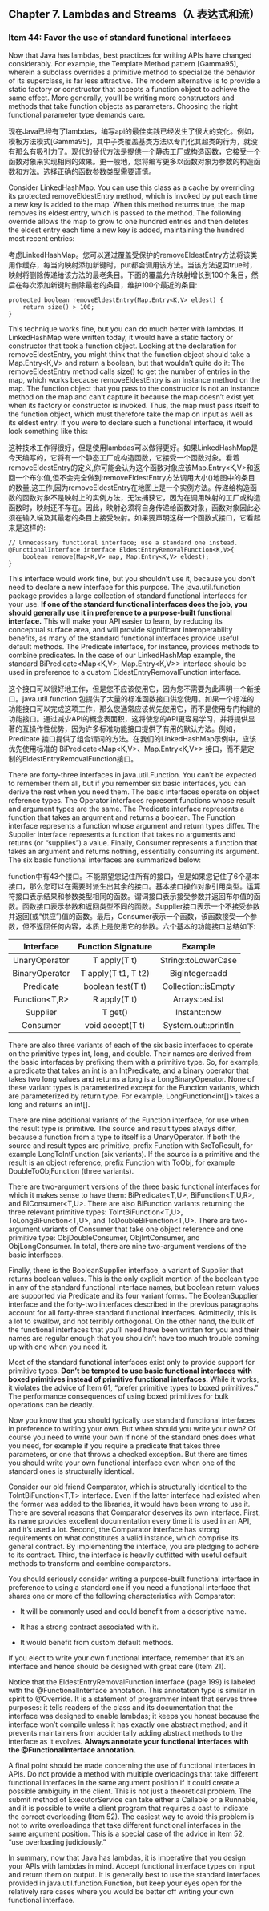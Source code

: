 ## Chapter 7. Lambdas and Streams（λ 表达式和流）

### Item 44: Favor the use of standard functional interfaces

Now that Java has lambdas, best practices for writing APIs have changed considerably. For example, the Template Method pattern [Gamma95], wherein a subclass overrides a primitive method to specialize the behavior of its superclass, is far less attractive. The modern alternative is to provide a static factory or constructor that accepts a function object to achieve the same effect. More generally, you’ll be writing more constructors and methods that take function objects as parameters. Choosing the right functional parameter type demands care.

现在Java已经有了lambdas，编写api的最佳实践已经发生了很大的变化。例如，模板方法模式[Gamma95]，其中子类覆盖基类方法以专门化其超类的行为，就没有那么有吸引力了。现代的替代方法是提供一个静态工厂或构造函数，它接受一个函数对象来实现相同的效果。更一般地，您将编写更多以函数对象为参数的构造函数和方法。选择正确的函数参数类型需要谨慎。

Consider LinkedHashMap. You can use this class as a cache by overriding its protected removeEldestEntry method, which is invoked by put each time a new key is added to the map. When this method returns true, the map removes its eldest entry, which is passed to the method. The following override allows the map to grow to one hundred entries and then deletes the eldest entry each time a new key is added, maintaining the hundred most recent entries:

考虑LinkedHashMap。您可以通过覆盖受保护的removeEldestEntry方法将该类用作缓存，每当向映射添加新键时，put都会调用该方法。当该方法返回true时，映射将删除传递给该方法的最老条目。下面的覆盖允许映射增长到100个条目，然后在每次添加新键时删除最老的条目，维护100个最近的条目:

```
protected boolean removeEldestEntry(Map.Entry<K,V> eldest) {
    return size() > 100;
}
```

This technique works fine, but you can do much better with lambdas. If LinkedHashMap were written today, it would have a static factory or constructor that took a function object. Looking at the declaration for removeEldestEntry, you might think that the function object should take a Map.Entry<K,V> and return a boolean, but that wouldn’t quite do it: The removeEldestEntry method calls size() to get the number of entries in the map, which works because removeEldestEntry is an instance method on the map. The function object that you pass to the constructor is not an instance method on the map and can’t capture it because the map doesn’t exist yet when its factory or constructor is invoked. Thus, the map must pass itself to the function object, which must therefore take the map on input as well as its eldest entry. If you were to declare such a functional interface, it would look something like this:

这种技术工作得很好，但是使用lambdas可以做得更好。如果LinkedHashMap是今天编写的，它将有一个静态工厂或构造函数，它接受一个函数对象。看着removeEldestEntry的定义,你可能会认为这个函数对象应该Map.Entry<K,V>和返回一个布尔值,但不会完全做到:removeEldestEntry方法调用大小()地图中的条目的数量,这工作,因为removeEldestEntry在地图上是一个实例方法。传递给构造函数的函数对象不是映射上的实例方法，无法捕获它，因为在调用映射的工厂或构造函数时，映射还不存在。因此，映射必须将自身传递给函数对象，函数对象因此必须在输入端及其最老的条目上接受映射。如果要声明这样一个函数式接口，它看起来是这样的:

```
// Unnecessary functional interface; use a standard one instead.
@FunctionalInterface interface EldestEntryRemovalFunction<K,V>{
    boolean remove(Map<K,V> map, Map.Entry<K,V> eldest);
}
```

This interface would work fine, but you shouldn’t use it, because you don’t need to declare a new interface for this purpose. The java.util.function package provides a large collection of standard functional interfaces for your use. **If one of the standard functional interfaces does the job, you should generally use it in preference to a purpose-built functional interface.** This will make your API easier to learn, by reducing its conceptual surface area, and will provide significant interoperability benefits, as many of the standard functional interfaces provide useful default methods. The Predicate interface, for instance, provides methods to combine predicates. In the case of our LinkedHashMap example, the standard BiPredicate<Map<K,V>, Map.Entry<K,V>> interface should be used in preference to a custom EldestEntryRemovalFunction interface.

这个接口可以很好地工作，但是您不应该使用它，因为您不需要为此声明一个新接口。java.util.function 包提供了大量的标准函数接口供您使用。如果一个标准的功能接口可以完成这项工作，那么您通常应该优先使用它，而不是使用专门构建的功能接口。通过减少API的概念表面积，这将使您的API更容易学习，并将提供显著的互操作性优势，因为许多标准功能接口提供了有用的默认方法。例如，Predicate 接口提供了组合谓词的方法。在我们的LinkedHashMap示例中，应该优先使用标准的 BiPredicate<Map<K,V>、Map.Entry<K,V>> 接口，而不是定制的EldestEntryRemovalFunction接口。

There are forty-three interfaces in java.util.Function. You can’t be expected to remember them all, but if you remember six basic interfaces, you can derive the rest when you need them. The basic interfaces operate on object reference types. The Operator interfaces represent functions whose result and argument types are the same. The Predicate interface represents a function that takes an argument and returns a boolean. The Function interface represents a function whose argument and return types differ. The Supplier interface represents a function that takes no arguments and returns (or “supplies”) a value. Finally, Consumer represents a function that takes an argument and returns nothing, essentially consuming its argument. The six basic functional interfaces are summarized below:

function中有43个接口。不能期望您记住所有的接口，但是如果您记住了6个基本接口，那么您可以在需要时派生出其余的接口。基本接口操作对象引用类型。运算符接口表示结果和参数类型相同的函数。谓词接口表示接受参数并返回布尔值的函数。函数接口表示参数和返回类型不同的函数。Supplier接口表示一个不接受参数并返回(或“供应”)值的函数。最后，Consumer表示一个函数，该函数接受一个参数，但不返回任何内容，本质上是使用它的参数。六个基本的功能接口总结如下:

|    Interface    |       Function Signature       |      Example     |
|:-------:|:-------:|:-------:|
|   UnaryOperator<T>  |     T apply(T t)    |   String::toLowerCase   |
|   BinaryOperator<T>  |     T apply(T t1, T t2)    |   BigInteger::add   |
|   Predicate<T>  |     boolean test(T t)    |   Collection::isEmpty   |
|   Function<T,R>  |     R apply(T t)    |   Arrays::asList   |
|   Supplier<T>  |     T get()    |   Instant::now   |
|   Consumer<T>  |     void accept(T t)    |   System.out::println   |

There are also three variants of each of the six basic interfaces to operate on the primitive types int, long, and double. Their names are derived from the basic interfaces by prefixing them with a primitive type. So, for example, a predicate that takes an int is an IntPredicate, and a binary operator that takes two long values and returns a long is a LongBinaryOperator. None of these variant types is parameterized except for the Function variants, which are parameterized by return type. For example, LongFunction<int[]> takes a long and returns an int[].

There are nine additional variants of the Function interface, for use when the result type is primitive. The source and result types always differ, because a function from a type to itself is a UnaryOperator. If both the source and result types are primitive, prefix Function with SrcToResult, for example LongToIntFunction (six variants). If the source is a primitive and the result is an object reference, prefix Function with <Src>ToObj, for example DoubleToObjFunction (three variants).

There are two-argument versions of the three basic functional interfaces for which it makes sense to have them: BiPredicate<T,U>, BiFunction<T,U,R>, and BiConsumer<T,U>. There are also BiFunction variants returning the three relevant primitive types: ToIntBiFunction<T,U>, ToLongBiFunction<T,U>, and ToDoubleBiFunction<T,U>. There are two-argument variants of Consumer that take one object reference and one primitive type: ObjDoubleConsumer<T>, ObjIntConsumer<T>, and ObjLongConsumer<T>. In total, there are nine two-argument versions of the basic interfaces.

Finally, there is the BooleanSupplier interface, a variant of Supplier that returns boolean values. This is the only explicit mention of the boolean type in any of the standard functional interface names, but boolean return values are supported via Predicate and its four variant forms. The BooleanSupplier interface and the forty-two interfaces described in the previous paragraphs account for all forty-three standard functional interfaces. Admittedly, this is a lot to swallow, and not terribly orthogonal. On the other hand, the bulk of the functional interfaces that you’ll need have been written for you and their names are regular enough that you shouldn’t have too much trouble coming up with one when you need it.

Most of the standard functional interfaces exist only to provide support for primitive types. **Don’t be tempted to use basic functional interfaces with boxed primitives instead of primitive functional interfaces.** While it works, it violates the advice of Item 61, “prefer primitive types to boxed primitives.” The performance consequences of using boxed primitives for bulk operations can be deadly.

Now you know that you should typically use standard functional interfaces in preference to writing your own. But when should you write your own? Of course you need to write your own if none of the standard ones does what you need, for example if you require a predicate that takes three parameters, or one that throws a checked exception. But there are times you should write your own functional interface even when one of the standard ones is structurally identical.

Consider our old friend Comparator<T>, which is structurally identical to the ToIntBiFunction<T,T> interface. Even if the latter interface had existed when the former was added to the libraries, it would have been wrong to use it. There are several reasons that Comparator deserves its own interface. First, its name provides excellent documentation every time it is used in an API, and it’s used a lot. Second, the Comparator interface has strong requirements on what constitutes a valid instance, which comprise its general contract. By implementing the interface, you are pledging to adhere to its contract. Third, the interface is heavily outfitted with useful default methods to transform and combine comparators.

You should seriously consider writing a purpose-built functional interface in preference to using a standard one if you need a functional interface that shares one or more of the following characteristics with Comparator:

- It will be commonly used and could benefit from a descriptive name.

- It has a strong contract associated with it.

- It would benefit from custom default methods.

If you elect to write your own functional interface, remember that it’s an interface and hence should be designed with great care (Item 21).

Notice that the EldestEntryRemovalFunction interface (page 199) is labeled with the @FunctionalInterface annotation. This annotation type is similar in spirit to @Override. It is a statement of programmer intent that serves three purposes: it tells readers of the class and its documentation that the interface was designed to enable lambdas; it keeps you honest because the interface won’t compile unless it has exactly one abstract method; and it prevents maintainers from accidentally adding abstract methods to the interface as it evolves. **Always annotate your functional interfaces with the @FunctionalInterface annotation.**

A final point should be made concerning the use of functional interfaces in APIs. Do not provide a method with multiple overloadings that take different functional interfaces in the same argument position if it could create a possible ambiguity in the client. This is not just a theoretical problem. The submit method of ExecutorService can take either a Callable<T> or a Runnable, and it is possible to write a client program that requires a cast to indicate the correct overloading (Item 52). The easiest way to avoid this problem is not to write overloadings that take different functional interfaces in the same argument position. This is a special case of the advice in Item 52, “use overloading judiciously.”

In summary, now that Java has lambdas, it is imperative that you design your APIs with lambdas in mind. Accept functional interface types on input and return them on output. It is generally best to use the standard interfaces provided in java.util.function.Function, but keep your eyes open for the relatively rare cases where you would be better off writing your own functional interface.


